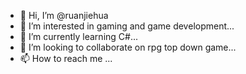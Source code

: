 - 👋 Hi, I’m @ruanjiehua
- 👀 I’m interested in gaming and game development...
- 🌱 I’m currently learning C#...
- 💞️ I’m looking to collaborate on rpg top down game...
- 📫 How to reach me ...

<!---
ruanjiehua/ruanjiehua is a ✨ special ✨ repository because its `README.md` (this file) appears on your GitHub profile.
You can click the Preview link to take a look at your changes.
--->
